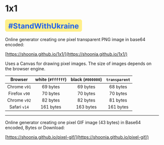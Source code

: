 # 1x1

[![Stand with Ukraine](https://raw.githubusercontent.com/vshymanskyy/StandWithUkraine/main/badges/StandWithUkraine.svg)](https://stand-with-ukraine.pp.ua/)

Online generator creating one pixel transparent PNG image in base64 encoded:

[https://shoonia.github.io/1x1/](https://shoonia.github.io/1x1/)

Uses a Canvas for drawing pixel images. The size of images depends on the browser engine.

| **Browser**   | white (`#ffffff`) | black (`#000000`) | `transparent` |
|:-------------:|:-----------------:|:-----------------:|:-----------:|
| Chrome `v91`  | 69 bytes          | 69 bytes          | 68 bytes    |
| Firefox `v90` | 70 bytes          | 70 bytes          | 70 bytes    |
| Chrome `v92`  | 82 bytes          | 82 bytes          | 81 bytes    |
| Safari `v14`  | 161 bytes         | 163 bytes         | 161 bytes   |

---

Online generator creating one pixel GIF image (43 bytes) in Base64 encoded, Bytes or Download:

[https://shoonia.github.io/pixel-gif/](https://shoonia.github.io/pixel-gif/)

